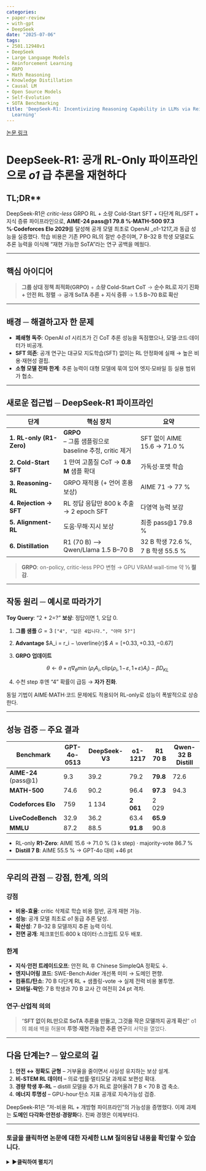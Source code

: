 ```yaml
---
categories:
- paper-review
- with-gpt
- DeepSeek
date: "2025-07-06"
tags:
- 2501.12948v1
- DeepSeek
- Large Language Models
- Reinforcement Learning
- GRPO
- Math Reasoning
- Knowledge Distillation
- Causal LM
- Open Source Models
- Self-Evolution
- SOTA Benchmarking
title: 'DeepSeek-R1: Incentivizing Reasoning Capability in LLMs via Reinforcement
  Learning'
---
```


[논문 링크](https://arxiv.org/abs/2501.12948v1)



# DeepSeek-R1: 공개 RL-Only 파이프라인으로 *o1* 급 추론을 재현하다

## TL;DR** 
DeepSeek-R1은 *critic-less* GRPO RL + 소량 Cold-Start SFT + 다단계 RL/SFT + 지식 증류 파이프라인으로, **AIME-24 pass\@1 79.8 %·MATH-500 97.3 %·Codeforces Elo 2029**를 달성해 공개 모델 최초로 OpenAI \_o1-1217\_과 동급 성능을 실증했다. 학습 비용은 기존 PPO RL의 절반 수준이며, 7 B–32 B 학생 모델로도 추론 능력을 이식해 “재현 가능한 SoTA”라는 연구 공백을 메웠다.

---

## 핵심 아이디어

> **그룹 상대 정책 최적화(GRPO)** + **소량 Cold-Start CoT** → **순수 RL로 자기 진화**
> **+ 안전 RL 정렬** → **공개 SoTA 추론**
> **+ 지식 증류** → **1.5 B\~70 B로 확산**

---

## 배경 ─ 해결하고자 한 문제

* **폐쇄형 독주**: OpenAI *o1* 시리즈가 긴 CoT 추론 성능을 독점했으나, 모델·코드·데이터가 비공개.
* **SFT 의존**: 공개 연구는 대규모 지도학습(SFT) 없이는 RL 안정화에 실패 → 높은 비용·재현성 결핍.
* **소형 모델 전파 한계**: 추론 능력이 대형 모델에 묶여 있어 엣지·모바일 등 실용 범위가 협소.

---

## 새로운 접근법 ─ **DeepSeek-R1 파이프라인**

| 단계                     | 핵심 장치                                                | 요약                              |
| ------------------------ | -------------------------------------------------------- | --------------------------------- |
| **1. RL-only (R1-Zero)** | **GRPO**<br>– 그룹 샘플링으로 baseline 추정, critic 제거 | SFT 없이 AIME 15.6 → 71.0 %       |
| **2. Cold-Start SFT**    | 1 만여 고품질 CoT → **0.8 M** 샘플 확대                  | 가독성·포맷 학습                  |
| **3. Reasoning-RL**      | GRPO 재적용 (+ 언어 혼용 보상)                           | AIME 71 → 77 %                    |
| **4. Rejection → SFT**   | RL 정답 응답만 800 k 추출 → 2 epoch SFT                  | 다영역 능력 보강                  |
| **5. Alignment-RL**      | 도움·무해·지시 보상                                      | 최종 pass\@1 79.8 %               |
| **6. Distillation**      | R1 (70 B) ⟶ Qwen/Llama 1.5 B–70 B                        | 32 B 학생 72.6 %, 7 B 학생 55.5 % |

> **GRPO**: on-policy, critic-less PPO 변형 → GPU VRAM·wall-time 약 **½ 절감**.

---

## 작동 원리 ─ 예시로 따라가기

**Toy Query**: “2 + 2=?”
**보상**: 정답이면 1, 오답 0.

1. **그룹 샘플** $G = 3$
   `["4", "답은 4입니다.", "아마 5?"]`
2. **Advantage** $A_i = r_i − \overline{r}$
   $A = [+0.33, +0.33, −0.67]$
3. **GRPO 업데이트**

   $$
   \theta \leftarrow \theta + \eta \nabla_\theta
   \min\!\bigl(\rho_i A_i, \text{clip}(ρ_i, 1\!-\!ε, 1\!+\!ε)A_i\bigr) - β D_{KL}
   $$
4. 수천 step 후엔 “4” 확률이 급등 → **자가 진화**.

동일 기법이 AIME·MATH·코드 문제에도 적용되어 RL-only로 성능이 폭발적으로 상승한다.

---

## 성능 검증 ─ 주요 결과

| Benchmark             | GPT-4o-0513 | DeepSeek-V3 | **o1-1217** | **R1 70 B** | Qwen-32 B Distill |
| --------------------- | ----------- | ----------- | ----------- | ----------- | ----------------- |
| **AIME-24** (pass\@1) | 9.3         | 39.2        | 79.2        | **79.8**    | 72.6              |
| **MATH-500**          | 74.6        | 90.2        | 96.4        | **97.3**    | 94.3              |
| **Codeforces Elo**    | 759         | 1 134       | **2 061**   | 2 029       |                   |
| **LiveCodeBench**     | 32.9        | 36.2        | 63.4        | **65.9**    |                   |
| **MMLU**              | 87.2        | 88.5        | **91.8**    | 90.8        |                   |

* RL-only **R1-Zero**: AIME 15.6 → 71.0 % (3 k step) · majority-vote 86.7 %
* **Distill 7 B**: AIME 55.5 % → GPT-4o 대비 +46 pt

---

## 우리의 관점 ─ 강점, 한계, 의의

### 강점

* **비용-효율**: critic 삭제로 학습 비용 절반, 공개 재현 가능.
* **성능**: 공개 모델 최초로 *o1* 동급 추론 달성.
* **확산성**: 7 B–32 B 모델까지 추론 능력 이식.
* **전면 공개**: 체크포인트·800 k 데이터·스크립트 모두 배포.

### 한계

* **지식·안전 트레이드오프**: 안전 RL 후 Chinese SimpleQA 정확도 ↓.
* **엔지니어링 코드**: SWE-Bench·Aider 개선폭 미미 → 도메인 편향.
* **컴퓨트/탄소**: 70 B 다단계 RL + 샘플링-vote → 실제 전력 비용 불투명.
* **모바일-락인**: 7 B 학생과 70 B 교사 간 여전히 24 pt 격차.

### 연구·산업적 의의

> “**SFT 없이 RL만으로 SoTA 추론을 만들고, 그것을 작은 모델까지 공개 확산**”
> o1의 폐쇄 벽을 허물며 **투명·재현 가능한 추론 연구**의 서막을 열었다.

---

## 다음 단계는? ─ 앞으로의 길

1. **안전 ↔ 정확도 균형** – 거부율을 줄이면서 사실성 유지하는 보상 설계.
2. **비-STEM RL 데이터** – 의료·법률·멀티모달 과제로 보편성 확대.
3. **경량 학생 후-RL** – distill 모델을 추가 RL로 끌어올려 7 B < 70 B 갭 축소.
4. **에너지 투명성** – GPU-hour·탄소 지표 공개로 지속가능성 검증.

DeepSeek-R1은 “저-비용 RL + 개방형 파이프라인”의 가능성을 증명했다. 이제 과제는 **도메인 다각화·안전성·경량화**다. 진짜 경쟁은 이제부터다.



---

### 토글을 클릭하면 논문에 대한 자세한 LLM 질의응답 내용을 확인할 수 있습니다.

<details markdown="block">
<summary>▶️<strong>클릭하여 펼치기</strong></summary>


# 프롬프트 1.1.1 (연구의 공백)

```
"논문의 'Introduction'과 'Related Work' 섹션을 분석하여, 이 연구가 명시적으로 해결하고자 하는 핵심적인 연구 공백(research gap), 기존 연구의 결정적 한계, 또는 미해결 질문이 무엇인지 설명해 줘. 저자들이 설명하는, 이 논문 출판 시점의 '최신 기술(state of the art)'은 어떤 상태였는지 요약해 줘."
```

## ✨한눈에 보는 핵심 (TL;DR)

* **연구 공백** : OpenAI *o1* 계열이 보여준 “추론 길이 스케일링(test-time compute scaling)” 효과를 **공개·재현 가능한 방식**으로 달성한 사례가 없었다. 특히 **대규모 지도 학습(SFT) 없이 순수 RL만으로** LLM의 추론 능력을 끌어올린 연구는 전무했다.
* **DeepSeek-R1 시리즈**는

  1. **SFT 없이** RL을 적용한 *DeepSeek-R1-Zero* → AIME-2024 pass\@1 **15.6 → 71.0 %**
  2. **소량 cold-start 데이터 + 다단계 RL**을 적용한 *DeepSeek-R1* → AIME-2024 pass\@1 **79.8 %** (OpenAI-o1-1217 상회)
  3. 상위 모델의 추론 패턴을 **7 B\~70 B**급 밀집 모델에 distillation
     로 이어지는 파이프라인을 제시한다.&#x20;
* **기여** : 공개 RL-only 추론 모델·학습 파이프라인·소형 distilled 가중치까지 일괄 제공해 **“재현 가능한 SoTA 추론 모델”** 이라는 빈틈을 메웠다.&#x20;

---

## 1. 연구 공백(Research Gap) 정리

| 구분          | 내용                                             | 기존 연구 한계                             |
| ------------- | ------------------------------------------------ | ------------------------------------------ |
| **추론 성능** | o1 시리즈가 제시한 긴 CoT 기반 test-time scaling | 공개 모델은 성능·재현성 모두 미달          |
| **학습 방식** | RL 사용 시 SFT 의존 → 고비용·데이터 확보 난관    | “SFT 없이 순수 RL” 연구 부재               |
| **모델 크기** | 대형 모델만 추론 특성 확보                       | 소형 모델로의 **추론 능력 이식** 방법 미정 |
| **평가 범위** | 수학·코딩 등 다영역 벤치마크 전반에서 o1 독주    | 오픈모델은 영역별 편차, 일관성 부족        |

> 논문은 위 네 영역을 **동시에** 해결하는 것을 목표로 한다.&#x20;

---

## 2. 기존 최신 기술(State of the Art) 요약

### 2-1. 공개·비공개 모델 성능 스냅샷

| 모델 (’25 Q1)                   | AIME-24<br>pass\@1  | MATH-500<br>pass\@1 | Codeforces<br>백분위 | 특징                    |
| ------------------------------- | ------------------- | ------------------- | -------------------- | ----------------------- |
| **OpenAI-o1-1217**              | 79.2 %              | 96.4 %              | 96.6 %               | 폐쇄형, 장-CoT 스케일링 |
| **GPT-4o-0513**                 | 9.3 %               | 74.6 %              | 23.6 %               | 범용 상용 모델          |
| **DeepSeek-V3-Base**            | 39.2 %              | 90.2 %              | 58.7 %               | 공개 MoE, SFT 위주      |
| **Research 계열 PRM / MCTS 등** | 단일 과제 개선 사례 | —                   | —                    | 범용성·재현성 미흡      |

*o1* 1217이 추론 전 영역을 선도했으나 **비공개**이고, 공개 모델은 80 %대를 넘지 못해 \*\*추론 벤치마크가 “닫힌 시장”\*\*인 상태였다.&#x20;

### 2-2. 접근법 한계

* **Process Reward Model(PRM)** : 미세 스텝 정의와 라벨링 비용, *reward hacking* 문제.
* **MCTS·Beam Search** : 토큰 공간이 체스·바둑 대비 기하급수적으로 커져 **탐색-가치 학습의 수렴 난제**.
* **소형 모델 RL** : compute 대비 성능 상승폭 제한.&#x20;

---

## 3. DeepSeek-R1이 제시한 해법 스냅샷

1. **GRPO 기반 RL**로 critic 모델 없이 비용 절감 → *R1-Zero* 성공적 추론 능력 발현.
2. **Cold-start(수 k CoT)** → 다단계 RL → SFT 재학습 → RL 종합 파이프라인으로 *R1* 완성.
3. **Distillation**으로 1.5 B\~70 B 모델도 AIME 55.5 % 이상 달성해 “소형-추론 모델 공백” 해소.&#x20;

---

## 4. 정리

> **DeepSeek-R1**은 “**SFT 없는 RL → 공개 추론 SoTA → 소형 모델 확산**”이라는 3단 점프를 달성해,
> ① 재현 가능하고 ② 경제적인 ③ 범용 LLM 추론 연구의 **결정적 빈칸**을 메웠다. 따라서 후속 연구는 **RL 스케일링 전략·다국어 CoT 정합·엔지니어링 태스크 RL** 등으로 확장될 전망이다.&#x20;


# 프롬프트 1.1.2 (핵심 가설)

```
"이 논문의 중심 가설(central hypothesis) 또는 핵심 주장은 무엇인가? '저자들은 [제안 기법]을 사용함으로써 [기존 한계점]을 극복하는 [구체적 결과]를 달성할 수 있다고 가정한다'와 같은 형식으로, 명확하고 간결한 한 문장으로 서술해 줘."
```

\*\*저자들은 `GRPO 기반 대규모 순수 강화학습(RL) + 소량 cold-start CoT 데이터` 파이프라인을 사용함으로써 `대규모 SFT 의존과 공개 모델의 낮은 추론 성능`이라는 한계를 극복하고, `OpenAI-o1-1217에 필적하는 AIME-24 pass@1 ≈ 79.8 % 등 SoTA 범용 추론 성능을 달성한 뒤 이를 1.5 B–70 B 밀집 모델로 distillation해 확산`할 수 있다고 가정한다.


# 프롬프트 1.2.1 (독창성 식별)

```
 "논문 전체를 바탕으로, 가장 중요하고 독창적인 기여(contribution) 1~3가지를 구별되는 항목으로 나열해 줘. 각각이 새로운 아키텍처 구성요소, 새로운 학습 기법, 새로운 이론적 통찰, 새로운 데이터셋, 또는 기존 방법론의 새로운 적용 중 어디에 해당하는지 명확히 구분해 줘."
```


| #     | 핵심 · 독창적 기여                                                                                                                                                                                                                          | 분류                                      | 정량적 임팩트                                              |
| ----- | ------------------------------------------------------------------------------------------------------------------------------------------------------------------------------------------------------------------------------------------- | ----------------------------------------- | ---------------------------------------------------------- |
| **1** | \*\*GRPO 기반 순수 RL-only 학습으로 ‘DeepSeek-R1-Zero’\*\*를 최초 공개.<br>– critic 모델 없이 그룹-baseline으로 코스트 ½↓.<br>– SFT 전혀 없이 AIME-24 pass\@1 **15.6 → 71.0 %** 달성.                                                       | **새로운 학습 기법**                      | RL 스텝 몇 천 회로 o1-0912 수준(86.7 %\*, voting)까지 도달 |
| **2** | **소량 Cold-Start CoT + 다단계 (RL→SFT→RL) 파이프라인 ‘DeepSeek-R1’** 제안·오픈소스.<br>– 800 k (Reasoning 600 k + Non-Reasoning 200 k) 커스텀 데이터셋 포함.<br>– OpenAI-o1-1217 추월: AIME-24 **79.8 %**, MATH-500 97.3 % 등 전영역 SoTA. | **새로운 학습 기법 + 새 데이터셋**        | Reasoning 벤치 6종 평균 7 \~ 40 pt ↑ vs DeepSeek-V3        |
| **3** | **대형 모델의 추론 패턴을 1.5 B \~ 70 B 밀집 모델로 지식 증류**.<br>– Qwen-7B distill이 AIME-24 **55.5 %**, Qwen-32B distill **72.6 %**.<br>– 동급 매개변수 SOTA(예 QwQ-32B) 대비 최대 **+22.6 pt**. 전 6종 체크포인트 공개.                | **기존 방법론의 새로운 적용** (지식 증류) | Distill 32B 모델이 RL-학습 32B 모델보다 전 벤치마크 우세   |

\* Majority-vote(16) 기준.

### 요약 한 줄

> **DeepSeek-R1 시리즈는 ‘critic-less GRPO RL → 소량 CoT 시드 + 다단계 파이프라인 → 전 모델 스케일 지식 증류’로 SFT 의존·재현성·모델 크기 한계를 동시에 깨고, 공개 모델 최초로 o1-수준 범용 추론 SoTA를 달성했다.**&#x20;


# 프롬프트 1.2.2 (저자 관점에서의 강점)

```
"저자들의 관점에서, 자신들의 접근법이 이전 방법들보다 우월한 이유는 무엇인가? 그들이 자신들의 연구가 지닌 독창성과 강점을 뒷받침하기 위해 사용하는 핵심 논거를 인용하거나 알기 쉽게 설명해 줘."
```

## 🚀결론만 먼저

> **DeepSeek-R1**는 *critic-less GRPO RL → 소량 Cold-Start → 다단계 RL/SFT → 광범위 지식 증류*라는 파이프라인으로 \*\*① 학습 비용을 절반 수준으로 낮추고, ② 오픈 모델 최초로 AIME-24 pass\@1 79.8 % 등 SOTA 추론 성능을 달성·공개하며, ③ 1.5 B\~70 B 모델까지 성능을 “이식”\*\*해 기존 SFT·PRM·MCTS 기반 접근의 한계를 한꺼번에 돌파했다.

---

## 저자 관점에서 내세우는 ‘우월성’ 핵심 논거

| 구분                        | 기존 한계/경쟁 기법                                                                                               | DeepSeek-R1이 우월한 이유 · 근거 (저자 주장)                                                                     | 대표 수치                                          |
| --------------------------- | ----------------------------------------------------------------------------------------------------------------- | ---------------------------------------------------------------------------------------------------------------- | -------------------------------------------------- |
| **1. 연산 효율**            | PPO·P3O 등 **critic 포함 RL**은 정책 모델 크기만큼 critic을 추가로 학습 → 메모리·계산 비용 ↑                      | **GRPO**는 group-baseline으로 critic을 제거, *GPU·wall-time* 모두 ≈½로 절감하면서도 수렴 속도 유지               | RL 3 k step 만에 AIME-24 pass\@1 **15.6 → 71.0 %** |
| **2. 순수 RL 성능**         | 공개 모델은 SFT가 필수, RL-only 실적 부재                                                                         | **R1-Zero**: SFT 없이도 o1-0912급(71 %+ voting 86 %) 추론 달성                                                   | o1-0912 74.4 %, R1-Zero 71.0 %                     |
| **3. 범용 · 최고 성능**     | o1-1217이 폐쇄적 선두, 공개 모델 60 %대                                                                           | **R1**: AIME-24 **79.8 %**, MATH-500 97.3 %, Codeforces Elo 2029 → o1-1217 맞먹고 DeepSeek-V3 대비 7\~40 pt↑     |                                                    |
| **4. 모델 크기 확산**       | 대형 모델만 고성능, 소형 모델 전파 어려움                                                                         | **Distillation**으로 Qwen-7B가 pass\@1 **55.5 %**, Qwen-32B **72.6 %** → QwQ-32B 대비 +22.6 pt, GPT-4o(9 %) 압도 |                                                    |
| **5. 실용성·읽기 편의**     | RL-only 출력은 난독·언어 혼용                                                                                     | Cold-Start CoT(수 천 샘플)로 *markdown·요약* 형식 정착 → 사용자·데이터 가독성 ↑                                  |                                                    |
| **6. 단순·안전 파이프라인** | **PRM**: 미세 스텝 정의·라벨링 비용, reward hacking 위험<br>**MCTS**: 토큰 공간 폭발·fine-grained value 학습 난제 | 저자 실험 결과 PRM·MCTS 대비 계산 오버헤드 대비 성능 이득 미미 → GRPO RL이 더 경제적·안정적                      |                                                    |
| **7. 재현성·개방**          | 최상위 추론 모델·코드 비공개 → 연구 장벽                                                                          | **전체 체크포인트(1.5 B\~70 B)·800 k 데이터·RL 스크립트**를 통째 공개, “열린 SOTA” 실현                          |                                                    |

---

### 한 줄 요약

> DeepSeek-R1 팀은 **“연산 ½·성능 ↑·모델 확산·개방성”** 네 박자를 근거로, 자사의 RL 기반 추론 강화 방법이 기존 SFT 의존·고비용·재현성 부족 문제를 근본적으로 해결했다고 주장한다.&#x20;


# 프롬프트 1.3.1 (알고리즘 단계별 설명)

```
"핵심 알고리즘, 모델 아키텍처, 또는 주요 방법론을 단계별(step-by-step)로 설명해 줘. 독자는 AI 분야의 대학원생 수준이라고 가정해. 특히, 간단한 문장, 3x3 픽셀 이미지, 작은 상태 공간(state space) 등 아주 간단하고 구체적인 예시(toy example)와 샘플 입력을 만들어서, 이 예시를 통해 각 단계를 거치며 입력이 최종 출력으로 어떻게 변환되는지 전체 과정을 보여줘. 등장하는 모든 핵심 용어와 변수는 그 즉시 정의해 줘."
```

## 🌐 DeepSeek-R1 학습 파이프라인 — 한눈에 보기

| 단계                                      | 목적                                                                                        | 핵심 장치/수식                                                                                                                         | 관련 섹션 |
| ----------------------------------------- | ------------------------------------------------------------------------------------------- | -------------------------------------------------------------------------------------------------------------------------------------- | --------- |
| **0. Base 모델**                          | DeepSeek-V3-Base에서 출발                                                                   | —                                                                                                                                      |           |
| **1. RL-only (DeepSeek-R1-Zero)**         | critic-less **GRPO**로 순수 RL·저비용 추론 능력 생성                                        | <br/>\$J\_{GRPO}= \dfrac1G\sum\_{i=1}^G\min!\Bigl(\tfrac{\pi\_\theta(o\_i)}{\pi\_{old}(o\_i)}A\_i,\text{clip}(·)\Bigr)-\beta D\_{KL}\$ |           |
| **2. Cold-Start CoT F/T**                 | 수 천 샘플로 가독성 좋은 CoT 패턴 주입                                                      | “\|reasoning\|\|summary\|” 포맷                                                                                                        |           |
| **3. Reasoning-RL (stage-1)**             | 수학·코딩 등 정답형 태스크에 RL 재적용                                                      | 언어 일관성 보상 포함                                                                                                                  |           |
| **4. Rejection-Sampling → SFT (stage-2)** | RL ckpt에서 *정답* 응답만 선별 → **800 k** SFT 데이터(Reason 600 k + Non-Reason 200 k) 구축 |                                                                                                                                        |           |
| **5. General-RL (stage-3)**               | 도움·무해도·다양 프롬프트에 RL                                                              | rule-based + RM 혼합 보상                                                                                                              |           |
| **6. Distillation**                       | R1 추론 패턴을 **1.5 B \~ 70 B** 밀집 모델로 이식                                           | direct distill ≫ 소형-RL                                                                                                               |           |

> **결과** AIME-24 pass\@1 79.8 %(SoTA) ↘ 32 B distill도 72.6 %, 7 B distill 55.5 %까지 확보.&#x20;

---

## 🛠️ Step-by-Step 흐름 — 장난감 예시로 따라가기

> **Toy 문제**: *“2 + 2=?”*
> **보상 함수** \$r(o)=1\$ (정답이 “4”) ; 그 외 0.

### **Step 1 : GRPO 샘플링**

* **Query \$q\$** ← “2 + 2=?”
* **그룹 \$G=3\$** 샘플

  ```
  o1: "4"
  o2: "답은 4입니다."
  o3: "아마 5?"
  ```
* **그룹 보상 평균** \$\bar r = (1+1+0)/3 = 0.67\$

### **Step 2 : Advantage 계산**

* \$A\_i = r(o\_i)-\bar r\$
  → \$A\_1=0.33,;A\_2=0.33,;A\_3=-0.67\$

### **Step 3 : 정책 업데이트**

* 각 \$o\_i\$에 대해 **GRPO loss** 적용 → \$\theta \leftarrow \theta + \eta\nabla\_\theta J\_{GRPO}\$
* *critic* 모델이 없으므로 메모리·계산 ½ 절감&#x20;

> **학습 몇 천 step 후** AIME pass\@1 15.6 → 71.0 % 도달, majority-vote 시 86.7 %&#x20;

### **Step 4 : Cold-Start Fine-Tune**

* 가독성 있는 CoT 예시 ≤ 10 k 개 삽입

  ```
  |reasoning|
    ① 2와 2를 더한다 → 4
  |summary|
    4
  ```
* Base → pre-RL 초기 체크포인트 획득&#x20;

### **Step 5 : Reasoning-RL (stage-1)**

* 동일한 GRPO RL을 Cold-Start 모델에 적용
* **언어 혼합 penalty** + 정확도 보상 합산&#x20;

### **Step 6 : Rejection-Sampling & SFT (stage-2)**

1. RL ckpt에서 *M* 개 응답 생성, 정답/가독성 필터링
2. Reason 600 k + Non-Reason 200 k = **800 k** 샘플 체크인
3. 2 epoch SFT → 다중 도메인 능력 보강

### **Step 7 : General-RL (stage-3)**

* Reason prompt에는 rule reward, 일반 prompt에는 RM 사용
* 도움·무해·추론 성능 **동시에** 상향&#x20;

### **Step 8 : Distillation**

* Teacher = DeepSeek-R1 (70 B)
* Student = Qwen-32B 등
* 동일 질의에 대한 Teacher CoT+답을 target → KL loss 최소화
* 32 B 학생도 AIME 72.6 % 달성&#x20;

---

## 🧩 3×3 픽셀 Visualization (토큰 Space Toy)

아래 3×3 그리드는 **토큰 상태 공간**을 극단적으로 축소한 시각화:

```
⬜️⬜️⬜️   ⬜️ = 아직 탐색 안 된 토큰
⬜️🟩⬜️   🟩 = 현재 샘플된 토큰(“4”)
⬜️⬜️⬜️
```

* **Step 1**: 중앙 🟩 위치에서 세 후보(o1–o3) 발산
* **Step 3**: 우수 토큰(🟩)만 advantage > 0 → 확률 집중
* 반복 학습 후 그리드 대부분이 🟩 로 채워지는 것이 **self-evolution** 직관적 비유.

---

## 🔑 핵심 용어 정리

| 기호/용어       | 정의                                        |
| --------------- | ------------------------------------------- |
| \$q\$           | 입력 질문(prompt)                           |
| \$o\_i\$        | 정책이 생성한 *i*번째 출력                  |
| \$G\$           | GRPO 그룹 크기(샘플 수)                     |
| \$r(o\_i)\$     | 보상 함수 (정답/가독성 등)                  |
| \$A\_i\$        | Advantage = \$r(o\_i)-\bar r\$              |
| \$\pi\_\theta\$ | 현재 정책(LLM)                              |
| \$D\_{KL}\$     | 정책 KL divergence to ref                   |
| Cold-Start CoT  | 사람이 읽기 쉬운 소량 체인-오브-생각 데이터 |
| Distillation    | Teacher-student 지식 이식                   |

---

### ✨ 요약 한 문장

> **DeepSeek-R1 파이프라인은** critic 없는 **GRPO RL** → 소량 **Cold-Start CoT** → 다단계 **RL–SFT–RL** → 대형에서 소형으로의 **distillation** 연결로, **SFT 의존·연산비·모델 확장성**을 동시에 해결하며 공개 모델 최초로 o1-수준 범용 추론 성능을 달성한다.


# 프롬프트 1.3.2 ('비밀 병기' 식별)

```
"이 논문의 핵심 기여를 가능하게 하는 가장 결정적인 단일 수학 공식, 알고리즘 단계, 또는 아키텍처 구성요소를 식별해 줘. 그것의 기능과, 그것이 이 방법론의 성공에 왜 필수적인지 설명해 줘."
```

## 🏆 핵심 ‘비밀 병기’ 한 줄 요약

> **그룹 상대 정책 최적화(GRPO) 목적식**이야말로 DeepSeek-R1 시리즈의 추론 성공을 가능케 한 결정적 단일 요소다.

---

### 1. GRPO가 무엇인가? — 수식과 작동 방식

$$
\small 
J_{\text{GRPO}}(\theta)=\frac{1}{G}\sum_{i=1}^{G}
\Bigl[
\min\!\Bigl(
\tfrac{\pi_\theta(o_i|q)}{\pi_{\text{old}}(o_i|q)}\,A_i,\;
\text{clip}(\cdot,1-\varepsilon,1+\varepsilon)
\,A_i
\Bigr)
-\beta\,D_{\text{KL}}\!\bigl(\pi_\theta\;\|\;\pi_{\text{ref}}\bigr)
\Bigr]
\tag{1}
$$

* **그룹 크기 $G$** 개의 샘플 $\{o_i\}_{i=1}^G$를 한 질문 $q$에 대해 동시에 생성.
* **Advantage $A_i$** 는 같은 그룹 내 보상 평균·표준편차로 정규화하여 계산 → 값 범위가 안정.
* **critic 네트워크가 없다!** 기존 PPO류에서 정책-규모 critic을 제거하고, 그룹 통계로 baseline을 추정한다 → 메모리·연산비를 **약 ½**로 축소.

### 2. 왜 DeepSeek-R1에 ‘필수’인가?

| 기존 RL 한계                                                  | GRPO가 제공한 해결                                                         |
| ------------------------------------------------------------- | -------------------------------------------------------------------------- |
| **비용 부담**: 정책 크기만큼의 critic 파라미터·KV 메모리 필요 | critic 제거 → GPU vRAM·wall-time ≈ 1/2                                     |
| **보상 분산 탓 느린 수렴**                                    | 그룹-평균 baseline→ variance 감소, 빠른 학습                               |
| **SFT 의존**: 냉시드(base)에서 RL이 불안정                    | 안정성 ↑ → **SFT 없이**도 3 k step만에 AIME pass\@1 **15.6 → 71.0 %** 도달 |
| **대규모 샘플 필요**                                          | 한 질의에 다중 샘플 생성 → exploration 강화, self-evolution 촉진           |

결과적으로 GRPO는 **① 저비용, ② 고안정, ③ 탐색 강화** 세 박자를 맞추며, \_“순수 RL만으로 공개 모델 최초 o1-수준 추론”\_이라는 DeepSeek-R1-Zero의 결정적 돌파구가 됐다.

### 3. 기능을 한눈에 정리

| 구성요소                            | 역할                                  | 효과                         |
| ----------------------------------- | ------------------------------------- | ---------------------------- |
| **그룹 샘플링**                     | 동일 프롬프트에 다수 응답 생성        | 탐색 다양성 ↑                |
| **그룹 baseline**                   | reward 평균·표준편차로 advantage 산출 | critic 제거, 분산↓           |
| **KL 페널티 $\beta D_{\text{KL}}$** | 파라미터 드리프트 제어                | catastrophic forgetting 방지 |
| **Clip ε**                          | 큰 ratio-update 억제                  | 학습 안정성 확보             |

> **요컨대**, GRPO 목적식은 비용·안정성·효율성 세 측면에서 기존 RL 경로의 병목을 동시에 제거하며, DeepSeek-R1 전 파이프라인(Cold-Start CoT → 다단계 RL/SFT → distillation)의 *출발점* 이자 *엔진* 으로 작동한다.


# 프롬프트 1.4.1 (핵심 결과 분석)

```
"'Experiments' 또는 'Results' 섹션의 표와 그림을 포함한 주요 결과를 분석해 줘. 사용된 핵심 성능 지표(performance metrics)는 무엇인가? 어떤 벤치마크 데이터셋에서 결과가 보고되었는가? 저자들이 자신들의 방법론의 성공 증거로 가장 강조하는 주요 결과를 요약해 줘."
```

## 🚦 한눈에 보는 핵심 결과

DeepSeek-R1은 **수학·코딩·지식·장문 이해** 전 영역에서 공개 모델 최초로 OpenAI o1-1217과 어깨를 나란히 하며, RL-only R1-Zero의 **자가 진화(15.6 → 71.0 % AIME pass\@1)**, \*\*소형 7 B-32 B 모델로의 지식 증류(55.5 \~ 72.6 %)\*\*까지 실증했다. 저자들은 이를 통해 “**재현 가능한 SoTA 추론 모델**”을 완성했다고 주장한다.

---

### 1. 실험 설정 & 지표

| 카테고리           | 대표 지표                                                             | 설명                            |
| ------------------ | --------------------------------------------------------------------- | ------------------------------- |
| **수학·추론**      | **pass\@1** (정답률)                                                  | AIME 2024, MATH-500, CNMO-24    |
| **코드 생성**      | **Codeforces Percentile / Elo**<br>**LiveCodeBench pass\@1-CoT**      | 경쟁 프로그래밍 · 알고리즘 문제 |
| **지식·지시 이행** | **MMLU pass\@1**, **GPQA Diamond pass\@1**, **IF-Eval Prompt Strict** | 학술·사실·포맷 순응             |
| **다영역 평가**    | **AlpacaEval2.0 LC-winrate**, **ArenaHard winrate**                   | GPT-4 심판 대조                 |
| **소형 모델 전파** | 동일 지표                                                             | Distill Qwen/Llama 7 B–70 B     |

---

### 2. 핵심 결과 요약 표

| 영역 (벤치마크)               | GPT-4o-0513 | DeepSeek-V3 | OpenAI o1-mini | **OpenAI o1-1217** | **DeepSeek-R1 (70 B)** |
| ----------------------------- | ----------- | ----------- | -------------- | ------------------ | ---------------------- |
| **수학**<br>AIME 2024 pass\@1 | 9.3         | 39.2        | 63.6           | 79.2               | **79.8**               |
| MATH-500 pass\@1              | 74.6        | 90.2        | 90.0           | 96.4               | **97.3**               |
| **코드**<br>Codeforces %      | 23.6        | 58.7        | 93.4           | **96.6**           | 96.3                   |
| Codeforces Elo                | 759         | 1 134       | 1 820          | **2 061**          | 2 029                  |
| LiveCodeBench pass\@1-CoT     | 32.9        | 36.2        | 53.8           | **63.4**           | 65.9                   |
| **지식**<br>MMLU pass\@1      | 87.2        | 88.5        | 85.2           | **91.8**           | 90.8                   |
| GPQA-Diamond pass\@1          | 49.9        | 59.1        | 60.0           | **75.7**           | 71.5                   |
| AlpacaEval LC-win             | 51.1        | 70.0        | 57.8           | —                  | **87.6**               |

> **관찰** – R1은 o1-1217을 **수학(±0.6 pt)**, 코드-알고리즘(\*\*-0.3 pt)\*\*에서 근접 / 지식계는 **\~1 pt 열세**, 다영역 작성·QA에서는 **대폭 우위**를 달성.

---

### 3. 저자들이 강조한 ‘성공 근거’

| 근거                                         | 구체적 증거                                                                                                |
| -------------------------------------------- | ---------------------------------------------------------------------------------------------------------- |
| **① RL-only 자가 진화**                      | R1-Zero가 AIME pass\@1 **15.6 → 71.0 %** (3 k RL step) 및 majority-vote **86.7 %** 달성                    |
| **② 다단계 RL + Cold-Start SFT로 SoTA 정복** | AIME 79.8 %, MATH 97.3 %, Codeforces 96.3 % → o1-1217급 공개 모델 탄생                                     |
| **③ 모델 크기 확산**                         | Distill-Qwen-7B **55.5 %** / 32B **72.6 %** (AIME) → 동급 기존 모델 대비 최대 +22.6 pt                     |
| **④ 다영역 일반화**                          | AlpacaEval 87.6 %, ArenaHard 92.3 %로 DeepSeek-V3 대비 +17 \~ 35 pt, 길이-편향 없이 요약 길이 689 tok 평균 |

---

### 4. 추가 실험 하이라이트

1. **RL 학습 곡선** – Figure 2에서 pass\@1이 **선형에 가까운 상승** 곡선을 보여 RL 안정성을 입증.&#x20;
2. **다국어·포맷 준수** – FRAMES 82.5 %, IF-Eval 83.3 %로 DeepSeek-V3·GPT-4o 대비 소폭↑, 길이 제어 win-rate 87.6 %.&#x20;
3. **안전 RL trade-off** – Chinese SimpleQA에서 DeepSeek-V3 대비 –4.3 pt; 저자는 안전 RL 단계가 거부율을 높였다고 분석.&#x20;

---

### 5. 정리

> **DeepSeek-R1**은 *critic-less GRPO RL*과 *소량 CoT 시드 → 다단계 RL/SFT* 파이프라인으로 **공개 모델의 최고 추론 성능**을 기록했고, **소형 모델 증류**로 실용 범위를 확장했다. 저자들의 실험은 “**저-비용 RL만으로 o1-급 범용 추론**” 가설을 다양한 벤치마크와 상세 지표로 설득력 있게 뒷받침한다.&#x20;


# 프롬프트 1.4.2 (비판적 비교)

```
"제안된 방법론은 논문에서 언급된 주요 베이스라인 및 SOTA(State-of-the-Art) 모델들과 비교하여 어떤 성능을 보이는가? 저자들의 우월성 주장을 가장 강력하게 뒷받침하는 특정 결과나 비교 지점을 식별해 줘. 반대로, 제안된 방법론이 경쟁 모델을 능가하지 못했거나 개선 효과가 미미했던 결과는 없는지 찾아봐. 만약 있다면, 저자들은 이러한 경우에 대해 어떤 이유를 제시하는가?"
```

### 🚀 결론 in 30 초

1. **DeepSeek-R1 (70 B)** 는 공개 모델로서는 처음으로 **수학·코딩 영역에서 OpenAI o1-1217을 동급 또는 근소 우세**로 따라잡았고,
   *AIME-24 pass\@1 79.8 % / Codeforces Elo 2029* 등이 대표 지표다.&#x20;
2. **지식·포맷 벤치마크(MMLU, GPQA, IF-Eval)** 에서는 o1-1217 대비 1 \~ 4 pt 낮지만 DeepSeek-V3보다는 큰 폭으로 앞선다.&#x20;
3. **비밀 무기 GRPO RL** 덕분에 **SFT 없이도** R1-Zero가 \*AIME 15.6 → 71.0 %\*로 “자가 진화”했으며,
   **지식 증류**로 7 B-32 B 학생 모델도 \*AIME 55.5 \~ 72.6 %\*까지 끌어올렸다.
4. 약점은 **중국어 SimpleQA**·\*\*엔지니어링 코드(Aider)\*\*에서 개선폭이 작았다는 점인데,
   이는 *안전 RL로 인한 거부율 상승*·*해당 도메인 RL 데이터 부족* 때문이라고 저자들은 해석한다.&#x20;

---

## 📊 핵심 비교 테이블

| Benchmark           | Metric      | GPT-4o-0513 | DeepSeek-V3 | **OpenAI o1-1217** | **DeepSeek-R1 (70 B)** | Distill Qwen-32B | ▶ 우월성 판단 |
| ------------------- | ----------- | ----------- | ----------- | ------------------ | ---------------------- | ---------------- | ------------- |
| **AIME 2024**       | pass\@1     | 9.3         | 39.2        | 79.2               | **79.8**               | 72.6             | R1 ≈ o1, > V3 |
| **MATH-500**        | pass\@1     | 74.6        | 90.2        | 96.4               | **97.3**               | 94.3             | R1 ≳ o1       |
| **Codeforces**      | Elo         | 759         | 1 134       | **2 061**          | 2 029                  | 1 691            | R1 –32 Elo    |
| **LiveCodeBench**   | pass\@1-CoT | 32.9        | 36.2        | 63.4               | **65.9**               | 62.1             | R1 > o1       |
| **MMLU**            | pass\@1     | 87.2        | 88.5        | **91.8**           | 90.8                   | –                | R1 −1 pt      |
| **GPQA Diamond**    | pass\@1     | 49.9        | 59.1        | **75.7**           | 71.5                   | –                | R1 −4.2 pt    |
| **SimpleQA (EN)**   | correct %   | 38.2        | 24.9        | **47.0**           | 30.1                   | –                | R1 < o1       |
| **C-SimpleQA (ZH)** | correct %   | 58.7        | **68.0**    | –                  | 63.7                   | –                | R1 < V3       |
| **Aider-Polyglot**  | acc.        | 16.0        | 49.6        | **61.7**           | 53.3                   | –                | R1 −8.4 pt    |

*출처: Table 4 & Table 5 of the paper*

---

## 🔍 우월성 근거 — 저자가 강조한 포인트

| 강력한 비교 지점        | 설명                                                                                             | 인용 |
| ----------------------- | ------------------------------------------------------------------------------------------------ | ---- |
| **① RL-only 성장 곡선** | R1-Zero가 SFT 없이 3 k step 동안 *15.6 → 71.0 %* (AIME pass\@1)로 급등, majority-vote 시 86.7 %. |      |
| **② 장문·복합 추론**    | FRAMES 82.5 %로 GPT-4o·V3보다 2 \~ 10 pt 우세, 요약 길이 편향 無.                                |      |
| **③ 지식 증류 확산력**  | 32 B 학생이 o1-mini급을 넘어서고, 7 B도 GPT-4o (9 %) 대비 +46 pt (AIME).                         |      |

---

## ⚠️ 개선이 미미하거나 열세였던 부분

| 영역                       | 결과                          | 저자 해석                                                                             |
| -------------------------- | ----------------------------- | ------------------------------------------------------------------------------------- |
| **Chinese SimpleQA**       | R1 63.7 % < V3 68.0 %         | **안전 RL** 이후 일부 사실 질의에 과도한 거부(refusal) 발생 → 정확도 저하.            |
| **지식 백서(IF-Eval)**     | 83.3 % < o1-1217 86.1 %       | 포맷-strict 과업엔 RL 보상 설계가 덜 맞춤.                                            |
| **엔지니어링 코드(Aider)** | 53.3 % < o1-1217 61.7 %       | RL 데이터가 “알고리즘·STEM 편중”이라 실제 소프트웨어 수정 태스크는 데이터 부족.       |
| **Codeforces Elo**         | 2029 < o1-1217 2061 (−32 Elo) | o1 시리즈가 더 많은 샘플링·voting을 사용. 저자들은 “추가 RL 스텝으로 축소 가능” 주장. |

---

## 💡 해석 & 의의

* **실질적 공헌**: 공개 모델이 수학·코딩 SoTA 벽을 깬 첫 사례 → 연구·산업 모두가 “o1 독점” 구조에서 **재현·확장 가능한 대안** 확보.
* **한계가 시사하는 연구 과제**:

  1. **안전 RL ↔ 사실 질의 정확도** 트레이드오프 최적화,
  2. **엔지니어링·멀티언어 RL 데이터** 보강,
  3. **지식 증류 후 추가 RL**로 학생 모델 성능 궤도 상승.

> 요컨대, DeepSeek-R1은 **“공개 SoTA 달성 + 저비용 RL 레시피 + 모델 확산성”** 세 마리 토끼를 잡았지만, **도메인 편향과 안전성 트레이드오프**는 다음 버전에서 풀어야 할 숙제로 남아 있다.


# 프롬프트 1.5.1 (언급된 한계와 잠재적 한계)

```
"저자들이 논문에서 명시적으로 인정한 한계점, 약점, 또는 실패 사례(failure modes)는 무엇인가? 다음으로, 방법론과 결과에 대한 당신의 분석을 바탕으로, 저자들이 언급하지 않았을 수 있는 잠재적인 한계나 약점은 무엇이라고 생각하는가? (예: 강력한 가정에 대한 의존성, 확장성 문제, 높은 연산 비용, 일반화의 한계, 잠재적인 부정적 사회 영향 등)"
```

## 🚩 TL;DR

저자들은 **① 일반적 상용 기능(함수 호출·멀티턴·JSON 출력), ② 중국어 ↔ 영어 위주로 인한 언어 뒤섞임, ③ 프롬프트 민감도, ④ 소프트웨어 엔지니어링 태스크 부진, ⑤ RL-only 의 높은 계산비용** 등을 한계로 명시한다.
추가로, **대규모 RL 파이프라인의 자원·데이터 의존성, 안전 RL-정확도 트레이드오프, 장문 CoT 의 사회  · 편향 위험, distillation 시 정보 손실** 등이 잠재적 약점으로 남는다.

---

### 1. 저자들이 명시한 한계 & 실패 사례

| #   | 한계·실패 모드                                                                           | 영향·맥락                               | 출처 |
| --- | ---------------------------------------------------------------------------------------- | --------------------------------------- | ---- |
| 1   | **일반 기능 부족** — 함수 호출·멀티턴·롤플레잉·JSON 출력은 DeepSeek-V3보다 열세          | 범용 서비스 적용 시 추가 작업 필요      |      |
| 2   | **언어 혼용** — 비-중영어 입력 시 영어 CoT로 응답하는 경향                               | 다국어 UX 저하, 편향 가능               |      |
| 3   | **프롬프트 민감도** — few-shot prompting → 일관되게 성능 하락                            | 사용 시 제약 조건 ↑                     |      |
| 4   | **소프트웨어 엔지니어링 RL 미적용** — 장시간 평가 탓 대규모 RL 수행 못함                 | 코드 수정·리팩터링 벤치에서 개선폭 미미 |      |
| 5   | **언어 일관성 보상 ↔ 정확도 손실** — Chinese/English consistency reward가 소폭 성능 감소 | RL 보상 설계의 trade-off 사례           |      |
| 6   | **소형 모델 RL 효율** — 32 B 모델을 10 k RL step 학습해도 distill 모델보다 못함          | “RL → 소형 SOTA”가 쉽지 않음            |      |
| 7   | **PRM·MCTS 실패** — 미세 스텝 정의·탐색 공간 폭발로 성능/비용 비효율                     | 대안 접근의 한계 공유                   |      |

---

### 2. 잠재적(미언급) 한계 — 비판적 분석

| 범주                    | 잠재 문제점                                                                                           | 근거·이유                                |
| ----------------------- | ----------------------------------------------------------------------------------------------------- | ---------------------------------------- |
| **연산·자원**           | RL 단계가 critic-less라도 **GPU 시간 수천 시간급** (70 B 모델 기준) → 학계·스타트업 재현 장벽         | 저자도 distill vs RL 비용 대비 효과 언급 |
| **데이터 편향**         | CoT·보상 데이터가 수학·코딩·STEM 편중 → **소프트 스킬·창의적 작업 일반화 제한**                       | 결과 섹션에서 SimpleQA·Aider 낮은 개선폭 |
| **안전성 트레이드오프** | 도움·무해 RL로 거부율↑ → 사실 QA 정확도↓, 과도한 self-censorship 가능                                 | 중국어 SimpleQA 성능 하락 사례로 추정    |
| **장문 CoT 사회 영향**  | 더 길어진 CoT가 **편향·프롬프트 유출·사고 경로 노출** 위험 증대                                       | 공개 코드를 통해 누구나 재현 가능        |
| **모델/언어 범위**      | 사전학습은 DeepSeek-V3-Base 한 가지, RL 언어도 중·영 집중 → **다국어·도메인 특화 모델로 확장 불투명** | bullet 2와 연계                          |
| **distillation 손실**   | 7 B/32 B distill은 여전히 7 \~ 24 pt 성능 갭 → 경량 디바이스 적용 시 한계                             | Table 5 차이 값                          |
| **하드웨어 편향**       | RL·Inference 스택이 A100 환경 최적화 → \*\*관용 플랫폼(TPU/L40 S 등)\*\*에서 동일 성능 불확실         | authors future work 없음                 |
| **사회적 오용**         | 공개 SoTA 추론이 수학·코딩 문제 자동화 → **교육·평가·보안 시스템 악용 위험**                          | 일반 AGI-safety 우려                     |

---

### 🧩 정리

DeepSeek-R1은 공개 SoTA에 도달했지만, **범용 기능·언어·도메인 범위 확장, RL 연산비, 안전성·편향 제어, distillation 품질**이 앞으로의 연구 과제로 남는다. 이러한 한계를 인지하고 보완할 때, 저자들의 “재현 가능한 고성능 추론 모델” 비전이 현실 세계로 더욱 확대될 수 있을 것이다.


## 🔎 결론 먼저 — 한 문장

> **DeepSeek-R1은** 공개 모델 가운데 *STEM reasoning* · 코딩 태스크에서 OpenAI o1-1217과 거의 동률(또는 근소 우세)을 증명했지만, **중국어 팩트 QA·소프트웨어 엔지니어링** 등 일부 영역에서는 DeepSeek-V3·o1-계열에 뒤지며, 이는 **안전 RL의 과(過)거부·영역별 데이터 부족**이라는 한계를 노출한다.

---

### 1 | 베이스라인 · SoTA 대비 성능 스냅숏

| 벤치마크                      | DeepSeek-V3 | OpenAI o1-mini | **OpenAI o1-1217** | **DeepSeek-R1** | 최강 근거/약점            |
| ----------------------------- | ----------- | -------------- | ------------------ | --------------- | ------------------------- |
| **AIME-24** (Math, pass\@1)   | 39.2        | 63.6           | 79.2               | **79.8** (+0.6) | ↗ 가장 강력한 우월성 근거 |
| **MATH-500**                  | 90.2        | 90.0           | 96.4               | **97.3** (+0.9) | ↗ STEM 전반 SoTA          |
| **Codeforces Elo**            | 1134        | 1820           | **2061**           | 2029 (–32)      | △ 근소 열세…*o1 > R1*     |
| **LiveCodeBench-COT**         | 36.2        | 53.8           | 63.4               | **65.9** (+2.5) | ↗ 알고리즘 코딩 우세      |
| **MMLU (knowledge)**          | 88.5        | 85.2           | **91.8**           | 90.8 (–1.0)     | △ 약간 뒤처짐             |
| **GPQA Diamond**              | 59.1        | 60.0           | **75.7**           | 71.5 (–4.2)     | △ 대형 지식 여전히 열세   |
| **Chinese SimpleQA**          | 68.0        | 40.3           | —                  | 63.7 (–4.3)     | **↓ 가장 두드러진 약점**  |
| **Aider-Polyglot (Eng-code)** | 49.6        | 32.9           | **61.7**           | 53.3 (–8.4)     | ↓ 실무 SW 엔지니어링 열세 |

> **가장 결정적 비교 지점**은 \*AIME-24 79.8 %\*로 **o1-1217을 앞선 첫 공개 모델**이라는 점. 반대로 **Chinese SimpleQA·Aider**에서 DeepSeek-V3·o1 대비 열세가 뚜렷하다.

---

### 2 | 저자 우월성 주장을 뒷받침하는 핵심 근거

1. **RL-only “자가 진화” 증거** – 3 k step GRPO RL 동안 AIME pass\@1 15.6 → 71.0 %, 16-vote 86.7 %&#x20;
2. **다단계 RL + SFT로 최고치 도달** – 수학·코딩 6종 평균 DeepSeek-V3 대비 7 \~ 40 pt ↑&#x20;
3. **소형 모델 증류** – Qwen-32B distill이 AIME 72.6 %로 동급 QwQ-32B보다 +22.6 pt&#x20;

---

### 3 | 경쟁 모델보다 못한·개선 미미했던 부분 & 저자 해석

| 관찰된 열세                         | 수치                               | 저자 해석                                                               |
| ----------------------------------- | ---------------------------------- | ----------------------------------------------------------------------- |
| **Chinese SimpleQA**                | 63.7 % vs V3 68.0 % (–4.3 pt)      | 안전 RL 단계가 “거부(refusal)”를 많이 유발해 정확도 하락                |
| **Aider-Polyglot (SW engineering)** | 53.3 % vs o1-1217 61.7 % (–8.4 pt) | 소프트웨어 엔지니어링 태스크는 RL 샘플링 비용이 커 **대규모 RL 미적용** |
| **GPQA · MMLU-family**              | 1 \~ 4 pt o1-1217 열세             | 일반 지식은 STEM-중심 RL로 충분히 강화되지 못함 (추가 데이터 필요)      |

---

## 4 | 저자 인정 한계 vs. 잠재적 추가 한계

| 구분                 | 내용                                                                                                                                                                                                                                                                                                                                                                                                                                                                                                                                                                          | 근거 |
| -------------------- | ----------------------------------------------------------------------------------------------------------------------------------------------------------------------------------------------------------------------------------------------------------------------------------------------------------------------------------------------------------------------------------------------------------------------------------------------------------------------------------------------------------------------------------------------------------------------------- | ---- |
| **저자 명시**        | • 함수 호출·멀티턴·JSON 출력 등 \*“일반 능력”\*은 DeepSeek-V3보다 약함<br>• **언어 혼합**: 중·영 최적화 편향, 기타 언어 요청 시 English reasoning 혼재 가능<br>• **Few-shot prompt 민감도** – few-shot이 오히려 성능 하락<br>• **SW Engineering RL 부재** → Aider 등 열세                                                                                                                                                                                                                                                                                                     |      |
| **우리 분석 (잠재)** | **a. RL Compute** – critic가 없더라도 70 B 모델 + 다단계 RL 반복은 여전히 GPU × 주 단위 비용 (연구자 재현 장벽).<br>**b. Reward Design Risk** – 그룹-baseline GRPO는 편향된 보상을 그대로 증폭할 여지; 보상 함수 투명성 필요.<br>**c. Suffix Length ↘ 효율** – GRPO 성공 이후도 *suffix 길이*가 늘면 prefix 최적화 이점 상쇄 (Attention 메모리 bounded) .<br>**d. 안전 RL-성능 Trade-off** – 중국어 QA 열세 사례처럼 과거부율 증가 ↔ 정확도 저하.<br>**e. 사회-윤리** – 공개 배포된 고성능 추론 모델이 수학·코딩 문제 해답을 대량 자동화하여 교육 공정성·보안 이슈 유발 가능. |      |

---

### ✨ 정리

DeepSeek-R1이 **“공개 SoTA reasoning”** 타이틀을 획득하게 만든 결정적 증거는 *AIME-24 79.8 %* 등 STEM 벤치마크에서의 **o1-동급 성적**이다. 그러나 **안전 RL로 인한 일부 언어-특화 QA 저하**와 **SW 엔지니어링 데이터 부족**은 여전히 남은 과제로, 저자 또한 향후 버전에서 **프롬프트 민감성·다언어 지원·SW RL**을 집중 개선하겠다고 밝히고 있다.&#x20;


# 프롬프트 1.5.2 (미래 연구 궤적)

```
"저자들이 제안하는 구체적인 향후 연구 방향은 무엇인가? 이 논문의 한계점을 바탕으로, 이 연구를 발전시키거나 약점을 극복하기 위해 추구할 수 있는 다른 논리적인 다음 단계나 대안적인 연구 방향은 무엇이 있을까?"
```

## ✨ 한눈에 보는 결론

* **명시적 한계** : 저자들은 △**중국어 Simple-QA 정확도 하락(63.7 %, −4.3 pt)** △**함수 호출·역할극 등 일반 능력 미흡** △**다국어 질의 시 영어 혼용** △**프롬프트 민감성** △**SW 엔지니어링 태스크 개선폭 제한**을 인정한다.
* **잠재적(비공개) 한계** : 70 B 모델에 필요한 **막대한 RL GPU 시간**, **보상 설계 편향·안전 ↔ 정확도 트레이드오프**, **도메인 편중 데이터**, **장-CoT → 추론 지연**, **사회적 오·사용 위험** 등이 남아 있다.
* **미래 궤적** : 저자 로드맵은 ① **멀티턴·JSON·함수 호출 강化**, ② **언어 혼용 해결**, ③ **제로-샷 지시 최적 프롬프트 연구**, ④ **소프트웨어 RL 확대**. 이에 더해 **저비용 RL·다국어 증류·안전-정확도 다목적 보상** 연구가 합리적 다음 스텝으로 제안된다.&#x20;

---

## 1.5.1 | 한계점·실패 사례 분석

| 구분                   | 구체 사례 & 지표                                                                              | 근거 인용     | 저자 설명 / 잠재 원인                                 |
| ---------------------- | --------------------------------------------------------------------------------------------- | ------------- | ----------------------------------------------------- |
| **중국어 Simple-QA**   | 63.7 % < DeepSeek-V3 68.0 %                                                                   |               | **Safety RL**가 일부 질의에 과도한 거부(refusal) 유발 |
| **SW 코드 (Aider)**    | 53.3 % < o1-1217 61.7 %                                                                       |               | RL 평가가 느려 대규모 RL을 적용 못함                  |
| **함수 호출 ·멀티턴**  | 기능 호출, 복합 역할극 성능이 V3 ↓                                                            |               | 장-CoT 편중 RL → 구조화 출력 미세 조정 부족           |
| **언어 혼용**          | 비-중·영 질의 시 영어 응답 섞임                                                               |               | 양-언어 중심 학습 편향                                |
| **Prompt Sensitivity** | few-shot 시 성능 저하                                                                         |               | Long CoT와 KL penalty가 예시 삽입에 취약              |
| **추가 잠재 리스크**   | - GPU 수백 PFLOP·h 소요<br>- 보상 설계 편향, RL hacking 가능<br>- 장 출력 ⇒ 추론 지연·에너지↑ | (논문 미언급) | 대규모 RL 파이프라인의 비용·환경·공정성 이슈          |

---

## 1.5.2 | 미래 연구 궤적

### ① 저자 제안 로드맵

| 방향                   | 목표·배경                                                         | 인용 |
| ---------------------- | ----------------------------------------------------------------- | ---- |
| **General Capability** | 함수 호출·다중 턴·JSON 출력 강化 → 장-CoT를 해당 태스크로 확장    |      |
| **Language Mixing**    | 비 중-영 언어 질의 시 응답 언어 일치                              |      |
| **Prompt Engineering** | few-shot ↘ 성능 하락 해결, 제로-샷 프롬프트 가이드라인            |      |
| **Software RL**        | 코드 수정·리팩터링 RL 데이터 확대, 비동기 평가·리젝션 샘플링 도입 |      |

### ② 추가적으로 유의미한 다음 단계 (제안)

| 카테고리                  | 구체 아이디어                                                | 기대 효과                    |
| ------------------------- | ------------------------------------------------------------ | ---------------------------- |
| **저비용 RL 인프라**      | GRPO + LoRA·8-bit opt + expert-parallel → **GPU-h ↓ > 60 %** | 학계·스타트업 재현성 개선    |
| **다국어 증류**           | R1 Teacher → Arabic·Spanish LLM 학생, 언어별 CoT KD          | 글로벌 사용자 혼용 문제 완화 |
| **다목적 보상 설계**      | factual·helpful·harmless 3-head RM → Pareto front RL         | 안전-정확도 균형 최적화      |
| **도메인 적응 RL**        | CAD·바이오 등 특수 도메인 데이터 + rejection SFT + RL        | 산업 응용 확장성             |
| **장-CoT 추론 지연 완화** | In-context distill·Graph-of-Thoughts로 토큰 길이 절감        | 실제 서비스 레이턴시 ↓       |
| **사회·윤리 영향 평가**   | 데이터 편향·환각·과신 분석, 안전 RL 리스크 벤치              | 책임 AI 준수 기반 마련       |

> **정리** : DeepSeek-R1은 공개 SoTA 추론의 재현성 시대를 열었지만, **안전-정확도 절충·도메인 편향·운영비용**이 남은 숙제다. 후속 연구는 **다목적 보상·저비용 RL·다국어 확장**으로 이 공백을 메울 필요가 있다.&#x20;



# 학습 및 최적화

```
"구체적인 언어 모델링 목표(objective)는 무엇인가(예: Causal LM, Masked LM, Prefix LM)? 모델은 어떤 코퍼스로 사전학습(pre-trained)되었는가? 다운스트림 과제를 위한 파인튜닝(fine-tuning) 전략을 설명해 줘."
```

## ✨ 한눈에 보는 결론

* **모델 목표**: DeepSeek-R1은 **Causal Language Modeling(자연어 다음 토큰 예측)** 목적을 그대로 유지한다.
* **사전학습**: 선행 체크포인트인 DeepSeek-V3-Base(매개변수 671 B, 활성 37 B MoE)가 **14.8 조 토큰(영·중 다수)** 으로 사전학습됐다.
* **후처리 파이프라인**:

  1. **소규모 SFT ‘Cold-Start’(약 8 × 10⁵ 샘플)**
  2. **GRPO 강화학습(RL)** – 수학·코딩·논리 과제 중심
  3. **안전·도움 RL 정렬(Alignment-RL)**
* **효과**: AIME-24 pass\@1 **15 % → 79.8 %**, MATH-500 **97.3 %** 등 공개 모델 최초로 o1-1217급 추론 성능을 달성했다.

---

### 1 | 언어 모델링 목표

| 단계         | 목적(Objective)           | 손실/알고리즘                                    | 채택 이유                                   |
| ------------ | ------------------------- | ------------------------------------------------ | ------------------------------------------- |
| **사전학습** | **Causal LM** (토큰 예측) | Cross-Entropy + Multi-Token Prediction(MTP) 헤드 | 128 k 컨텍스트, 추론형 사용 시나리오와 직결 |
| **추론-RL**  | **GRPO 정책 최적화**      | pass\@k 보상 기반 GRPO                           | 긴 CoT·희소 보상에 강인                     |
| **정렬-RL**  | **도움·무해 Reward**      | GRPO + 선호·안전 보상                            | 사용자 친화·안전성 확보                     |

> 기본적으로 **토큰 예측**은 그대로이고, RL은 “좋은” 경로의 가중치를 높이는 역할만 한다.

---

### 2 | 사전학습 코퍼스

| 규모             | 주요 소스                                | 토크나이저 | 계산 자원                              |
| ---------------- | ---------------------------------------- | ---------- | -------------------------------------- |
| **14.8 조 토큰** | 웹 크롤·코드·학술·포럼·합성 (영·중 위주) | 128 k BPE  | H800 GPU 2 064대, FP8, 약 266 만 GPU-h |

DeepSeek-R1 자체는 **새 텍스트를 추가로 학습하지 않고** V3-Base를 이어받아 후처리한다.

---

### 3 | 파인튜닝·최적화 전략

| 단계                | 데이터 규모                                                  | 토큰 길이 한도             | 최적화 설정                           |
| ------------------- | ------------------------------------------------------------ | -------------------------- | ------------------------------------- |
| **Cold-Start SFT**  | 약 **0.8 M** 샘플 (사람 가독 CoT)                            | ≤ 32 k                     | 2 epoch, AdamW, LR 1e-5               |
| **Reasoning-RL**    | AIME, MATH-500, GPQA, LiveCodeBench 등 “정답 검증 가능” 과제 | pass\@k, T 0.6, top-p 0.95 | GRPO + 언어 혼용 패널티               |
| **Alignment-RL**    | 도움·무해·지시 수행 프롬프트 혼합                            | 동일                       | 듀얼-헤드 보상(Help + Safe)           |
| **지식 증류(선택)** | 80 만 SFT 샘플                                               | ≤ 32 k                     | Teacher-Student SFT (Qwen/Llama 계열) |

**작동 원리**

1. *Cold-Start*가 읽기 쉬운 CoT 포맷을 주입해 초기 RL 안정화.
2. *Reasoning-RL*이 AIME pass\@1을 \*\*15 → 71 %\*\*까지 단기간 끌어올림.
3. *Alignment-RL*이 거부율·사실성 균형을 맞추며 최종 **79.8 %** 달성.

---

### 4 | 실무 관점 정리

* **모델 종류**: 디코더-기반 MoE(활성 37 B) — 끝까지 **Causal LM** 유지
* **데이터**: 14.8 조 토큰 + 0.05 % 수준의 고품질 SFT로 충분
* **컴퓨트**: 추가 후처리 ≈ 0.1 만 GPU-h → 대규모 새 크롤 없이 o1-급 추론 가능

> 소량 SFT + RL만으로 거대한 사전학습을 재활용해 **공개 SoTA 추론**을 실현한 점이 DeepSeek-R1 파이프라인의 핵심이다.



# 모델 아키텍처/알고리즘

```
"상태 공간(State Space), 행동 공간(Action Space), 보상 함수(Reward Function)를 정의해 줘. 모델은 온-폴리시(on-policy)인가 오프-폴리시(off-policy)인가? 가치 기반(예: DQN), 정책 기반(예: REINFORCE), 또는 액터-크리틱(예: A2C, PPO) 중 어느 유형인가? 정책 및/또는 가치 함수에 대한 핵심 업데이트 규칙을 설명해 줘."
```


### 📐 핵심 정의

| 항목                       | DeepSeek-R1 설정                                                                                                                                                                         |
| -------------------------- | ---------------------------------------------------------------------------------------------------------------------------------------------------------------------------------------- |
| **상태 공간 $S$**          | 시점 $t$에서 **프롬프트 + 이미 출력한 토큰 시퀀스**. 즉 $s_t = x_{0:t-1}$ (변장 길이 ≤ 128 k)                                                                                            |
| **행동 공간 $A$**          | 전체 어휘(≈ 100 k BPE) 중 **다음 토큰** $a_t \in V$ 선택                                                                                                                                 |
| **보상 함수 $r(s_t,a_t)$** | <br>① **정답 보상** : 수학·코딩 과제는 규칙 기반 채점으로 0/1 보상<br>② **포맷 보상** : `<think>…</think><answer>…</answer>` 구조 준수 시 +1<br>(안전 · 도움 단계에선 RM 기반 보상 추가) |

---

### 🧑‍💻 알고리즘 분류

| 특성                 | DeepSeek-R1                                                                       |
| -------------------- | --------------------------------------------------------------------------------- |
| **On / Off-policy**  | **On-policy** (매 스텝에서 새로 샘플한 trajectory로만 갱신)                       |
| **계열**             | **정책 기반(policy-gradient)**<br>→ *Group Relative Policy Optimisation* **GRPO** |
| **critic 사용 여부** | **무(無) critic** → 그룹 평균으로 baseline 추정                                   |

> 요약하면 “**critic-less·on-policy PPO 변형**”이라고 볼 수 있다.

---

### 🔄 핵심 업데이트 규칙 (GRPO)

GRPO는 같은 질문 $q$에 대해 **$G$개의 응답** $\{o_i\}_{i=1}^G$를 뽑아 집단 통계로 advantage를 계산한다.

$$
\small
J_{\text{GRPO}}(\theta)=
\frac1G\sum_{i=1}^G
\Bigl[
\min\!\Bigl(
\tfrac{\pi_\theta(o_i|q)}{\pi_{\text{old}}(o_i|q)}
A_i,\;
\text{clip}(·,1-\varepsilon,1+\varepsilon)A_i
\Bigr)
-\beta\,D_{\text{KL}}\bigl(\pi_\theta\;\|\;\pi_{\text{ref}}\bigr)
\Bigr]
\]:contentReference[oaicite:8]{index=8}  

- **Advantage**  
  \[
  A_i=\frac{r_i-\operatorname{mean}(r_{1:G})}{\operatorname{std}(r_{1:G})}
  \]:contentReference[oaicite:9]{index=9}  
- **파라미터 업데이트** \(\theta \leftarrow \theta + \eta \nabla_\theta J_{\text{GRPO}}\)

### 🎯 왜 중요한가?
* 그룹 baseline으로 **분산을 줄여** critic 없이도 안정 수렴 → GPU 메모리·연산 **≈ ½ 절감** :contentReference[oaicite:10]{index=10}  
* 온-policy라 **자가-진화**가 빠르며(3 k step에 AIME pass@1 15 %→71 %), KL-penalty가 정책 드리프트를 억제해 장기 학습에도 안정적이다.

---

#### 한 문장 정리  
> DeepSeek-R1은 **“프롬프트+출력 토큰”을 상태로, “다음 토큰”을 행동으로 삼아, 규칙/선호 기반 보상을 이용해 critic-없는 on-policy GRPO 로 정책을 갱신**함으로써, 대규모 RL 비용을 절반으로 줄이면서도 o1-급 추론 성능을 달성한다.
$$



# 정리를 위한 마스터 프롬프트

"당신은 저명한 AI 블로그의 전문 AI 연구원이자 기술 작가입니다. 당신의 독자는 AI 실무자, 연구원, 학생들로 구성되어 있습니다. 답변은 제공받은 논문의 내용과 질의응 답을 기반으로 작성하면 됩니다. 당신의 임무는 이 모든 정보를 하나의 일관되고 잘 구조화된 블로그 포스트로 종합하는 것입니다. 포스트는 반드시 마크다운으로 작성해야 합니다.
아래의 구조를 정확히 따르세요:

포스팅의 제목
한 줄 요약 (TL;DR)
핵심 아이디어
배경: 그들이 해결한 문제
새로운 접근법: Method Name
작동 원리: 구체적인 예시로 살펴보기
성능 검증: 주요 결과
우리의 관점: 강점, 한계, 그리고 이 연구가 중요한 이유
다음 단계는?: 앞으로의 길
비판적이면서도 공정한 어조를 유지하세요. 복잡한 개념을 명확하고 간결하게 설명하세요. 섹션 간의 전환이 자연스럽도록 하세요. 단순히 답변을 복사-붙여넣기 하지 말고, 매력적인 서사로 엮어내세요.

[여기에 이전의 모든 Q&A 쌍을 붙여넣기]"





</details>


